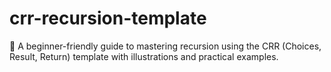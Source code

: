 # crr-recursion-template
🧠 A beginner-friendly guide to mastering recursion using the CRR (Choices, Result, Return) template with illustrations and practical examples.
